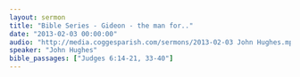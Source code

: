 ```yaml
---
layout: sermon
title: "Bible Series - Gideon - the man for.."
date: "2013-02-03 00:00:00"
audio: "http://media.coggesparish.com/sermons/2013-02-03 John Hughes.mp3"
speaker: "John Hughes"
bible_passages: ["Judges 6:14-21, 33-40"]
---
```

